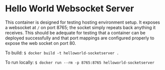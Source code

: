 # Hello World Websocket Server

This container is designed for testing hosting environment setup. It exposes a websocket at `/` on port 8765; the socket simply repeats back anything it receives. This should be adequate for testing that a container can be deployed successfully and that port mappings are configured properly to expose the web socket on port 80.

To build: `$ docker build -t helloworld-socketserver .`

To run locally: `$ docker run --rm -p 8765:8765 helloworld-socketserver`
